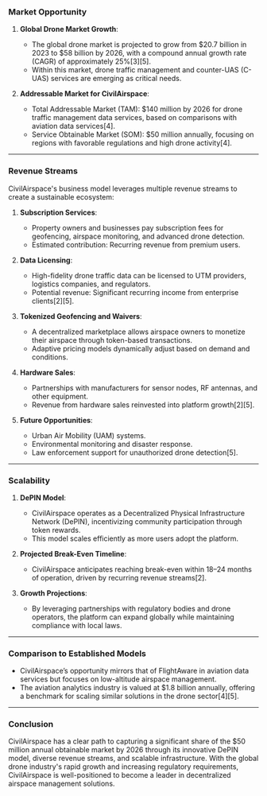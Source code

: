 ### **Market Opportunity**
1. **Global Drone Market Growth**:
   - The global drone market is projected to grow from $20.7 billion in 2023 to $58 billion by 2026, with a compound annual growth rate (CAGR) of approximately 25%[3][5].
   - Within this market, drone traffic management and counter-UAS (C-UAS) services are emerging as critical needs.

2. **Addressable Market for CivilAirspace**:
   - Total Addressable Market (TAM): $140 million by 2026 for drone traffic management data services, based on comparisons with aviation data services[4].
   - Service Obtainable Market (SOM): $50 million annually, focusing on regions with favorable regulations and high drone activity[4].

---

### **Revenue Streams**
CivilAirspace's business model leverages multiple revenue streams to create a sustainable ecosystem:

1. **Subscription Services**:
   - Property owners and businesses pay subscription fees for geofencing, airspace monitoring, and advanced drone detection.
   - Estimated contribution: Recurring revenue from premium users.

2. **Data Licensing**:
   - High-fidelity drone traffic data can be licensed to UTM providers, logistics companies, and regulators.
   - Potential revenue: Significant recurring income from enterprise clients[2][5].

3. **Tokenized Geofencing and Waivers**:
   - A decentralized marketplace allows airspace owners to monetize their airspace through token-based transactions.
   - Adaptive pricing models dynamically adjust based on demand and conditions.

4. **Hardware Sales**:
   - Partnerships with manufacturers for sensor nodes, RF antennas, and other equipment.
   - Revenue from hardware sales reinvested into platform growth[2][5].

5. **Future Opportunities**:
   - Urban Air Mobility (UAM) systems.
   - Environmental monitoring and disaster response.
   - Law enforcement support for unauthorized drone detection[5].

---

### **Scalability**
1. **DePIN Model**:
   - CivilAirspace operates as a Decentralized Physical Infrastructure Network (DePIN), incentivizing community participation through token rewards.
   - This model scales efficiently as more users adopt the platform.

2. **Projected Break-Even Timeline**:
   - CivilAirspace anticipates reaching break-even within 18–24 months of operation, driven by recurring revenue streams[2].

3. **Growth Projections**:
   - By leveraging partnerships with regulatory bodies and drone operators, the platform can expand globally while maintaining compliance with local laws.

---

### **Comparison to Established Models**
- CivilAirspace’s opportunity mirrors that of FlightAware in aviation data services but focuses on low-altitude airspace management.
- The aviation analytics industry is valued at $1.8 billion annually, offering a benchmark for scaling similar solutions in the drone sector[4][5].

---

### **Conclusion**
CivilAirspace has a clear path to capturing a significant share of the $50 million annual obtainable market by 2026 through its innovative DePIN model, diverse revenue streams, and scalable infrastructure. With the global drone industry's rapid growth and increasing regulatory requirements, CivilAirspace is well-positioned to become a leader in decentralized airspace management solutions.

